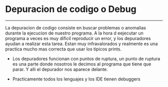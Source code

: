 # Depuracion de codigo o Debug
---

La depuracion de codigo consiste en buscar problemas o anomalias durante la ejecucion de nuestro programa. A la hora d eejecutar un programa a veces es muy dificil reproducir un error, y los depuradores ayudan a realizar esta tarea. Estan muy infravalorados y realmente es una practica mucho mas correcta que usar los tipicos prints.

- Los depuradores funcionan con puntos de ruptura, un punto de ruptura es una parte donde nosotros le decimos al programa que tiene que parar. Y alli el depurador nos aparece delante.

- Practicamente todos los lenguajes y los IDE tienen debuggers
